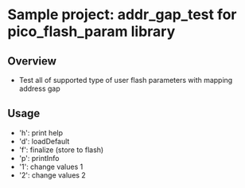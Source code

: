 # Sample project: addr_gap_test for pico_flash_param library

## Overview
* Test all of supported type of user flash parameters with mapping address gap

## Usage
* 'h': print help
* 'd': loadDefault
* 'f': finalize (store to flash)
* 'p': printInfo
* '1': change values 1
* '2': change values 2
